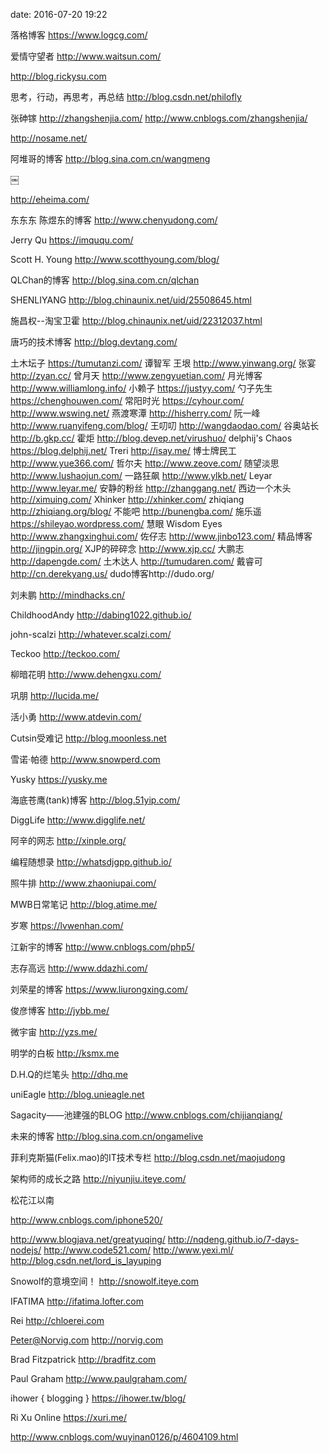 date: 2016-07-20 19:22

落格博客
https://www.logcg.com/

爱情守望者
http://www.waitsun.com/


http://blog.rickysu.com

思考，行动，再思考，再总结
http://blog.csdn.net/philofly

张砷镓
http://zhangshenjia.com/
http://www.cnblogs.com/zhangshenjia/




http://nosame.net/

阿堆哥的博客
http://blog.sina.com.cn/wangmeng

￼

http://eheima.com/

东东东 陈煜东的博客
http://www.chenyudong.com/

Jerry Qu
https://imququ.com/

Scott H. Young
http://www.scotthyoung.com/blog/

QLChan的博客
http://blog.sina.com.cn/qlchan

SHENLIYANG
http://blog.chinaunix.net/uid/25508645.html

施昌权--淘宝卫霍
http://blog.chinaunix.net/uid/22312037.html

唐巧的技术博客
http://blog.devtang.com/

土木坛子 https://tumutanzi.com/ 谭智军
王垠 http://www.yinwang.org/
张宴 http://zyan.cc/
曾月天 http://www.zengyuetian.com/
月光博客 http://www.williamlong.info/
小赖子 https://justyy.com/
勺子先生 https://chenghouwen.com/
常阳时光 https://cyhour.com/
http://www.wswing.net/
燕渡寒潭 http://hisherry.com/
阮一峰 http://www.ruanyifeng.com/blog/
王叨叨 http://wangdaodao.com/
谷奥站长 http://b.gkp.cc/ 
霍炬 http://blog.devep.net/virushuo/
delphij's Chaos https://blog.delphij.net/
Treri http://isay.me/
博士牌民工 http://www.yue366.com/
哲尔夫 http://www.zeove.com/
随望淡思 http://www.lushaojun.com/
一路狂飙 http://www.ylkb.net/
Leyar http://www.leyar.me/
安静的粉丝 http://zhanggang.net/
西边一个木头 http://ximuing.com/
Xhinker http://xhinker.com/
zhiqiang http://zhiqiang.org/blog/
不能吧 http://bunengba.com/
施乐遥 https://shileyao.wordpress.com/
慧眼 Wisdom Eyes http://www.zhangxinghui.com/
佐仔志 http://www.jinbo123.com/
精品博客 http://jingpin.org/
XJP的碎碎念 http://www.xjp.cc/
大鹏志 http://dapengde.com/
土木达人 http://tumudaren.com/
戴睿可 http://cn.derekyang.us/
dudo博客http://dudo.org/

刘未鹏
http://mindhacks.cn/

ChildhoodAndy
http://dabing1022.github.io/

john-scalzi
http://whatever.scalzi.com/


Teckoo
http://teckoo.com/

柳暗花明
http://www.dehengxu.com/

巩朋
http://lucida.me/

活小勇
http://www.atdevin.com/

Cutsin受难记
http://blog.moonless.net

雪诺·帕德
http://www.snowperd.com

Yusky
https://yusky.me

海底苍鹰(tank)博客
http://blog.51yip.com/

DiggLife
http://www.digglife.net/

阿辛的网志
http://xinple.org/

编程随想录
http://whatsdjgpp.github.io/

照牛排
http://www.zhaoniupai.com/

MWB日常笔记
http://blog.atime.me/

岁寒
https://lvwenhan.com/

江新宇的博客
http://www.cnblogs.com/php5/

志存高远
http://www.ddazhi.com/

刘荣星的博客
https://www.liurongxing.com/

俊彦博客
http://jybb.me/

微宇宙
http://yzs.me/

明学的白板
http://ksmx.me

D.H.Q的烂笔头
http://dhq.me

uniEagle
http://blog.unieagle.net

Sagacity——池建强的BLOG
http://www.cnblogs.com/chijianqiang/

未来的博客
http://blog.sina.com.cn/ongamelive

菲利克斯猫(Felix.mao)的IT技术专栏
http://blog.csdn.net/maojudong

架构师的成长之路
http://niyunjiu.iteye.com/

松花江以南

http://www.cnblogs.com/iphone520/

http://www.blogjava.net/greatyuqing/
http://nqdeng.github.io/7-days-nodejs/
http://www.code521.com/
http://www.yexi.ml/
http://blog.csdn.net/lord_is_layuping

Snowolf的意境空间！
http://snowolf.iteye.com

IFATIMA
http://ifatima.lofter.com

Rei
http://chloerei.com

Peter@Norvig.com
http://norvig.com

Brad Fitzpatrick
http://bradfitz.com

Paul Graham
http://www.paulgraham.com/

ihower { blogging }
https://ihower.tw/blog/



Ri Xu Online
https://xuri.me/

http://www.cnblogs.com/wuyinan0126/p/4604109.html